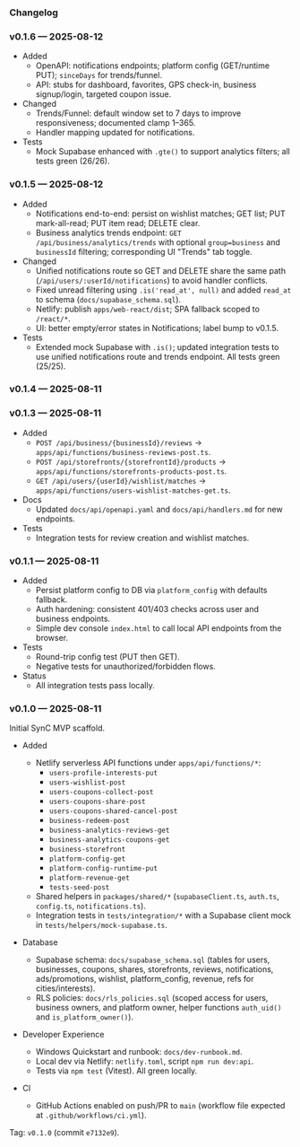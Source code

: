 ### Changelog

### v0.1.6 — 2025-08-12

- Added
  - OpenAPI: notifications endpoints; platform config (GET/runtime PUT); `sinceDays` for trends/funnel.
  - API: stubs for dashboard, favorites, GPS check-in, business signup/login, targeted coupon issue.
- Changed
  - Trends/Funnel: default window set to 7 days to improve responsiveness; documented clamp 1–365.
  - Handler mapping updated for notifications.
- Tests
  - Mock Supabase enhanced with `.gte()` to support analytics filters; all tests green (26/26).

### v0.1.5 — 2025-08-12

- Added
  - Notifications end-to-end: persist on wishlist matches; GET list; PUT mark-all-read; PUT item read; DELETE clear.
  - Business analytics trends endpoint: `GET /api/business/analytics/trends` with optional `group=business` and `businessId` filtering; corresponding UI "Trends" tab toggle.
- Changed
  - Unified notifications route so GET and DELETE share the same path (`/api/users/:userId/notifications`) to avoid handler conflicts.
  - Fixed unread filtering using `.is('read_at', null)` and added `read_at` to schema (`docs/supabase_schema.sql`).
  - Netlify: publish `apps/web-react/dist`; SPA fallback scoped to `/react/*`.
  - UI: better empty/error states in Notifications; label bump to v0.1.5.
- Tests
  - Extended mock Supabase with `.is()`; updated integration tests to use unified notifications route and trends endpoint. All tests green (25/25).

### v0.1.4 — 2025-08-11

### v0.1.3 — 2025-08-11

- Added
  - `POST /api/business/{businessId}/reviews` → `apps/api/functions/business-reviews-post.ts`.
  - `POST /api/storefronts/{storefrontId}/products` → `apps/api/functions/storefronts-products-post.ts`.
  - `GET /api/users/{userId}/wishlist/matches` → `apps/api/functions/users-wishlist-matches-get.ts`.
- Docs
  - Updated `docs/api/openapi.yaml` and `docs/api/handlers.md` for new endpoints.
- Tests
  - Integration tests for review creation and wishlist matches.

### v0.1.1 — 2025-08-11

- Added
  - Persist platform config to DB via `platform_config` with defaults fallback.
  - Auth hardening: consistent 401/403 checks across user and business endpoints.
  - Simple dev console `index.html` to call local API endpoints from the browser.
- Tests
  - Round-trip config test (PUT then GET).
  - Negative tests for unauthorized/forbidden flows.
- Status
  - All integration tests pass locally.

### v0.1.0 — 2025-08-11

Initial SynC MVP scaffold.

- Added
  - Netlify serverless API functions under `apps/api/functions/*`:
    - `users-profile-interests-put`
    - `users-wishlist-post`
    - `users-coupons-collect-post`
    - `users-coupons-share-post`
    - `users-coupons-shared-cancel-post`
    - `business-redeem-post`
    - `business-analytics-reviews-get`
    - `business-analytics-coupons-get`
    - `business-storefront`
    - `platform-config-get`
    - `platform-config-runtime-put`
    - `platform-revenue-get`
    - `tests-seed-post`
  - Shared helpers in `packages/shared/*` (`supabaseClient.ts`, `auth.ts`, `config.ts`, `notifications.ts`).
  - Integration tests in `tests/integration/*` with a Supabase client mock in `tests/helpers/mock-supabase.ts`.

- Database
  - Supabase schema: `docs/supabase_schema.sql` (tables for users, businesses, coupons, shares, storefronts, reviews, notifications, ads/promotions, wishlist, platform_config, revenue, refs for cities/interests).
  - RLS policies: `docs/rls_policies.sql` (scoped access for users, business owners, and platform owner, helper functions `auth_uid()` and `is_platform_owner()`).

- Developer Experience
  - Windows Quickstart and runbook: `docs/dev-runbook.md`.
  - Local dev via Netlify: `netlify.toml`, script `npm run dev:api`.
  - Tests via `npm test` (Vitest). All green locally.

- CI
  - GitHub Actions enabled on push/PR to `main` (workflow file expected at `.github/workflows/ci.yml`).

Tag: `v0.1.0` (commit `e7132e9`).


